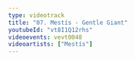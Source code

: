 ```yaml
---
type: videotrack
title: "07. Mestís - Gentle Giant"
youtubeId: "vt8I1Q12rhs"
videoevents: vevt0048
videoartists: ["Mestís"]
---
```

